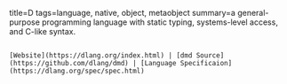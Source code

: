 title=D
tags=language, native, object, metaobject
summary=a general-purpose programming language with static typing, systems-level access, and C-like syntax.
~~~~~~

[Website](https://dlang.org/index.html) | [dmd Source](https://github.com/dlang/dmd) | [Language Specificaion](https://dlang.org/spec/spec.html)


